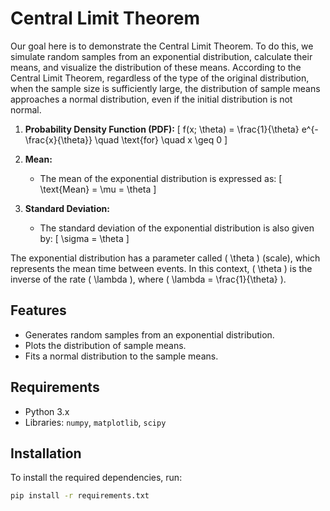 # Central Limit Theorem

Our goal here is to demonstrate the Central Limit Theorem. To do this, we simulate random samples from an exponential distribution, calculate their means, and visualize the distribution of these means. According to the Central Limit Theorem, regardless of the type of the original distribution, when the sample size is sufficiently large, the distribution of sample means approaches a normal distribution, even if the initial distribution is not normal.

1. **Probability Density Function (PDF):**
   \[
   f(x; \theta) = \frac{1}{\theta} e^{-\frac{x}{\theta}} \quad \text{for} \quad x \geq 0
   \]

2. **Mean:**
   - The mean of the exponential distribution is expressed as:
   \[
   \text{Mean} = \mu = \theta
   \]

3. **Standard Deviation:**
   - The standard deviation of the exponential distribution is also given by:
   \[
   \sigma = \theta
   \]

The exponential distribution has a parameter called \( \theta \) (scale), which represents the mean time between events. In this context, \( \theta \) is the inverse of the rate \( \lambda \), where \( \lambda = \frac{1}{\theta} \).


## Features
- Generates random samples from an exponential distribution.
- Plots the distribution of sample means.
- Fits a normal distribution to the sample means.

## Requirements
- Python 3.x
- Libraries: `numpy`, `matplotlib`, `scipy`

## Installation
To install the required dependencies, run:
```bash
pip install -r requirements.txt
